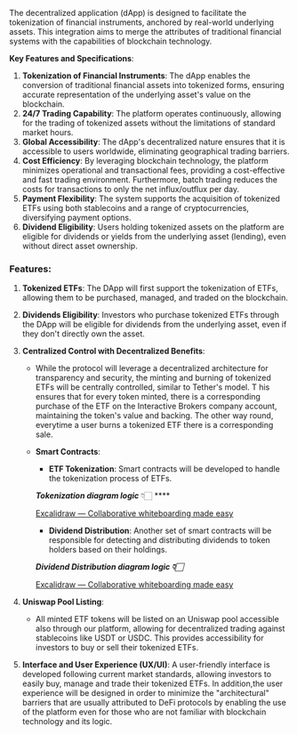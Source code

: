 The decentralized application (dApp) is designed to facilitate the tokenization of financial instruments, anchored by real-world underlying assets. This integration aims to merge the attributes of traditional financial systems with the capabilities of blockchain technology.

**Key Features and Specifications**:

1. **Tokenization of Financial Instruments**: The dApp enables the conversion of traditional financial assets into tokenized forms, ensuring accurate representation of the underlying asset's value on the blockchain.
2. **24/7 Trading Capability**: The platform operates continuously, allowing for the trading of tokenized assets without the limitations of standard market hours.
3. **Global Accessibility**: The dApp's decentralized nature ensures that it is accessible to users worldwide, eliminating geographical trading barriers.
4. **Cost Efficiency**: By leveraging blockchain technology, the platform minimizes operational and transactional fees, providing a cost-effective and fast trading environment. Furthermore, batch trading reduces the costs for transactions to only the net influx/outflux per day. 
5. **Payment Flexibility**: The system supports the acquisition of tokenized ETFs using both stablecoins and a range of cryptocurrencies, diversifying payment options.
6. **Dividend Eligibility**: Users holding tokenized assets on the platform are eligible for dividends or yields from the underlying asset (lending), even without direct asset ownership.

### **Features**:

1. **Tokenized ETFs**: The DApp will first support the tokenization of ETFs, allowing them to be purchased, managed, and traded on the blockchain.
2. **Dividends Eligibility**: Investors who purchase tokenized ETFs through the DApp will be eligible for dividends from the underlying asset, even if they don't directly own the asset.
3. **Centralized Control with Decentralized Benefits**: 
    - While the protocol will leverage a decentralized architecture for transparency and security, the minting and burning of tokenized ETFs will be centrally controlled, similar to Tether's model. T
his ensures that for every token minted, there is a corresponding purchase of the ETF on the Interactive Brokers company account, maintaining the token's value and backing. The other way round, everytime a user burns a tokenized ETF there is a corresponding sale.
    - **Smart Contracts**:
        - **ETF Tokenization**: Smart contracts will be developed to handle the tokenization process of ETFs.
        
        ***Tokenization diagram logic*** 👇🏻 ****
        
        [Excalidraw — Collaborative whiteboarding made easy](https://excalidraw.com/#room=341490afeb2b6e12427c,uVvRVG3UQwy_O_aHCzBvXQ)
        
        - **Dividend Distribution**: Another set of smart contracts will be responsible for detecting and distributing dividends to token holders based on their holdings.
        
        ***Dividend Distribution diagram logic 👇🏻***
        
        [Excalidraw — Collaborative whiteboarding made easy](https://excalidraw.com/#room=341490afeb2b6e12427c,uVvRVG3UQwy_O_aHCzBvXQ)
        
4. **Uniswap Pool Listing**:
    - All minted ETF tokens will be listed on an Uniswap pool accessible also through our platform, allowing for decentralized trading against stablecoins like USDT or USDC. 
This provides accessibility for investors to buy or sell their tokenized ETFs.
5. **Interface and User Experience (UX/UI)**: A user-friendly interface is developed following current market standards, allowing investors to easily buy, 
manage and trade their tokenized ETFs. In addition,the user experience will be designed in order to minimize the "architectural" barriers that are usually attributed 
to DeFi protocols by enabling the use of the platform even for those who are not familiar with blockchain technology and its logic.
